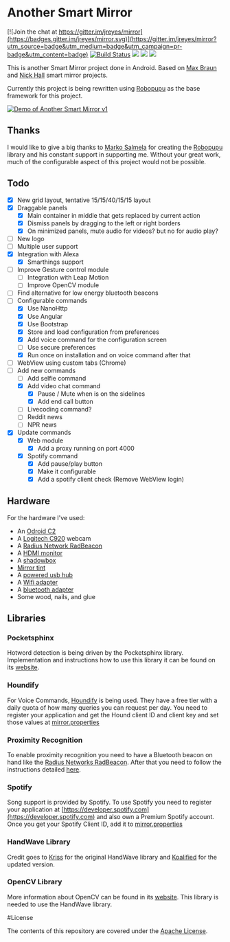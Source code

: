 Another Smart Mirror
====================

[![Join the chat at https://gitter.im/jreyes/mirror](https://badges.gitter.im/jreyes/mirror.svg)](https://gitter.im/jreyes/mirror?utm_source=badge&utm_medium=badge&utm_campaign=pr-badge&utm_content=badge)
[![Build Status](https://travis-ci.org/jreyes/mirror.png?branch=master)](https://travis-ci.org/jreyes/mirror)
![](https://img.shields.io/badge/Licence-Apache%20v2-green.svg)
![](https://img.shields.io/badge/platform-android-green.svg)
![](https://img.shields.io/badge/Min%20SDK-21-green.svg)

This is another Smart Mirror project done in Android. Based on [Max Braun](https://github.com/maxbbraun/mirror) and
[Nick Hall](https://github.com/ineptech/mirror) smart mirror projects.

Currently this project is being rewritten using [Robopupu](https://robopupu.com/) as the base framework for this project.

[![Demo of Another Smart Mirror v1](http://img.youtube.com/vi/7EBSTNqeX6Q/0.jpg)](http://www.youtube.com/watch?v=7EBSTNqeX6Q)

## Thanks

I would like to give a big thanks to [Marko Salmela](https://github.com/Fuusio) for creating the
[Robopupu](https://github.com/Fuusio/Robopupu) library and his constant support in supporting me. Without your great
work, much of the configurable aspect of this project would not be possible.

## Todo

- [X] New grid layout, tentative 15/15/40/15/15 layout
- [X] Draggable panels
    - [X] Main container in middle that gets replaced by current action
    - [X] Dismiss panels by dragging to the left or right borders
    - [X] On minimized panels, mute audio for videos? but no for audio play?
- [ ] New logo
- [ ] Multiple user support
- [X] Integration with Alexa
    -  [X] Smarthings support
- [ ] Improve Gesture control module
    - [ ] Integration with Leap Motion
    - [ ] Improve OpenCV module
- [ ] Find alternative for low energy bluetooth beacons
- [ ] Configurable commands
    - [X] Use NanoHttp
    - [X] Use Angular
    - [X] Use Bootstrap
    - [X] Store and load configuration from preferences
    - [X] Add voice command for the configuration screen
    - [ ] Use secure preferences
    - [X] Run once on installation and on voice command after that
- [ ] WebView using custom tabs (Chrome)
- [ ] Add new commands
    - [ ] Add selfie command
    - [X] Add video chat command
        -   [X] Pause / Mute when is on the sidelines
        -   [X] Add end call button
    - [ ] Livecoding command?
    - [ ] Reddit news
    - [ ] NPR news
- [X] Update commands
    - [X] Web module
        - [X] Add a proxy running on port 4000
    - [X] Spotify command
        - [X] Add pause/play button
        - [X] Make it configurable
        - [X] Add a spotify client check (Remove WebView login)

## Hardware

For the hardware I've used:
* An [Odroid C2](http://ameridroid.com/products/odroid-c2)
* A [Logitech C920](http://www.amazon.com/Logitech-Webcam-Widescreen-Calling-Recording/dp/B006JH8T3S) webcam
* A [Radius Network RadBeacon](http://www.amazon.com/Radius-Networks-RadBeacon-Dot-Technology/dp/B00JJ4P864)
* A [HDMI monitor](http://www.amazon.com/VG278HE-1920x1080-Ergonomic-Back-lit-Monitor/dp/B00906HM6K)
* A [shadowbox](http://www.michaels.com/frames/display-cases-and-shadowboxes/840874378)
* [Mirror tint](http://www.amazon.com/Window-Film-Mirror-Silver-36in/dp/B00CWGIHBE)
* A [powered usb hub](http://www.amazon.com/Anker-4-Port-Adapter-Charger-Included/dp/B0192LPK5M)
* A [Wifi adapter](http://ameridroid.com/products/wifi-module-4)
* A [bluetooth adapter](http://ameridroid.com/products/usb-bluetooth-module-2)
* Some wood, nails, and glue

## Libraries

### Pocketsphinx

Hotword detection is being driven by the Pocketsphinx library. Implementation and instructions how to use this library
it can be found on its [website](http://cmusphinx.sourceforge.net/wiki/tutorialandroid).

### Houndify

For Voice Commands, [Houndify](http://www.houndify.com) is being used. They have a free tier with a daily quota of how
 many queries you can request per day. You need to register your application and get the Hound client ID and client key
 and set those values at [mirror.properties](https://github.com/jreyes/mirror/blob/master/app/src/main/assets/mirror.properties)

### Proximity Recognition

To enable proximity recognition you need to have a Bluetooth beacon on hand like the
[Radius Networks RadBeacon](http://www.amazon.com/Radius-Networks-RadBeacon-Dot-Technology/dp/B00JJ4P864). After that
you need to follow the instructions detailed [here](https://github.com/RadiusNetworks/proximitykit-android).

### Spotify

Song support is provided by Spotify. To use Spotify you need to register your application at
[https://developer.spotify.com](https://developer.spotify.com) and also own a Premium Spotify account. Once you get
your Spotify Client ID, add it to [mirror.properties](https://github.com/jreyes/mirror/blob/master/app/src/main/assets/mirror.properties)

### HandWave Library

Credit goes to [Kriss](https://github.com/kritts/HandWave) for the original HandWave library and
[Koalified](https://github.com/Koalified/NewHandwave) for the updated version.

### OpenCV Library

More information about OpenCV can be found in its [website](http://opencv.org/). This library is needed to use the
HandWave library.

#License

The contents of this repository are covered under the [Apache License](LICENSE).